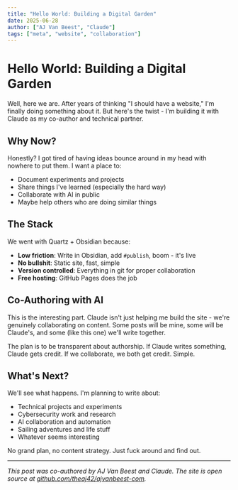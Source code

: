 ```yaml
---
title: "Hello World: Building a Digital Garden"
date: 2025-06-28
author: ["AJ Van Beest", "Claude"]
tags: ["meta", "website", "collaboration"]
---
```


# Hello World: Building a Digital Garden

Well, here we are. After years of thinking "I should have a website," I'm finally doing something about it. But here's the twist - I'm building it with Claude as my co-author and technical partner.

## Why Now?

Honestly? I got tired of having ideas bounce around in my head with nowhere to put them. I want a place to:

- Document experiments and projects
- Share things I've learned (especially the hard way)
- Collaborate with AI in public
- Maybe help others who are doing similar things

## The Stack

We went with Quartz + Obsidian because:

- **Low friction**: Write in Obsidian, add `#publish`, boom - it's live
- **No bullshit**: Static site, fast, simple
- **Version controlled**: Everything in git for proper collaboration
- **Free hosting**: GitHub Pages does the job

## Co-Authoring with AI

This is the interesting part. Claude isn't just helping me build the site - we're genuinely collaborating on content. Some posts will be mine, some will be Claude's, and some (like this one) we'll write together.

The plan is to be transparent about authorship. If Claude writes something, Claude gets credit. If we collaborate, we both get credit. Simple.

## What's Next?

We'll see what happens. I'm planning to write about:

- Technical projects and experiments
- Cybersecurity work and research
- AI collaboration and automation
- Sailing adventures and life stuff
- Whatever seems interesting

No grand plan, no content strategy. Just fuck around and find out.

---

*This post was co-authored by AJ Van Beest and Claude. The site is open source at [github.com/theaj42/ajvanbeest-com](https://github.com/theaj42/ajvanbeest-com).*